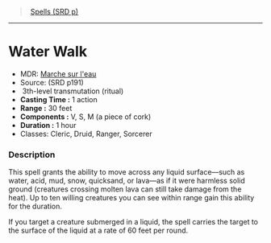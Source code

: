 ﻿---
!SpellItem
Family: SpellVO
Level: 3
Type: transmutation
Ritual: ritual
CastingTime: 1 action
Range: 30 feet
Components: V, S, M (a piece of cork)
Duration: 1 hour
Classes: Cleric, Druid, Ranger, Sorcerer
Id: spells_vo.md#water-walk
ParentLink: spells_vo.md#spells-srd-p
Name: Water Walk
ParentName: Spells (SRD p)
NameLevel: 1
AltName: "[Marche sur l'eau](hd_spells_marche_sur_leau.md)"
Source: (SRD p191)
Attributes: {}
---
> [Spells (SRD p)](srd_spells.md)

---

# Water Walk

- MDR: [Marche sur l'eau](hd_spells_marche_sur_leau.md)
- Source: (SRD p191)
-  3th-level transmutation (ritual)
- **Casting Time :** 1 action
- **Range :** 30 feet
- **Components :** V, S, M (a piece of cork)
- **Duration :** 1 hour
- Classes: Cleric, Druid, Ranger, Sorcerer

### Description

This spell grants the ability to move across any liquid surface—such as water, acid, mud, snow, quicksand, or lava—as if it were harmless solid ground (creatures crossing molten lava can still take damage from the heat). Up to ten willing creatures you can see within range gain this ability for the duration.

If you target a creature submerged in a liquid, the spell carries the target to the surface of the liquid at a rate of 60 feet per round.

